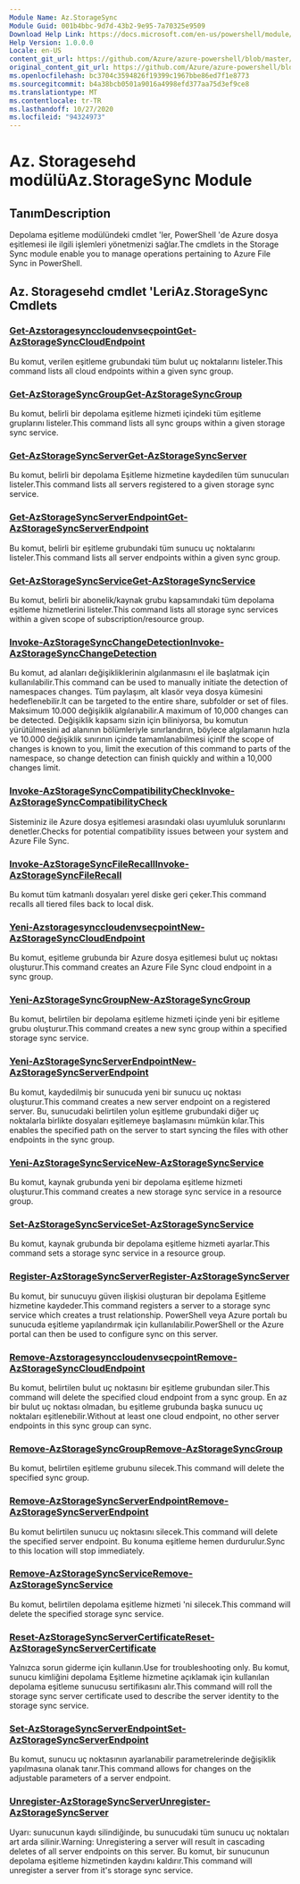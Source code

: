 ```yaml
---
Module Name: Az.StorageSync
Module Guid: 001b4bbc-9d7d-43b2-9e95-7a70325e9509
Download Help Link: https://docs.microsoft.com/en-us/powershell/module/az.storagesync
Help Version: 1.0.0.0
Locale: en-US
content_git_url: https://github.com/Azure/azure-powershell/blob/master/src/StorageSync/StorageSync/help/Az.StorageSync.md
original_content_git_url: https://github.com/Azure/azure-powershell/blob/master/src/StorageSync/StorageSync/help/Az.StorageSync.md
ms.openlocfilehash: bc3704c3594826f19399c1967bbe86ed7f1e8773
ms.sourcegitcommit: b4a38bcb0501a9016a4998efd377aa75d3ef9ce8
ms.translationtype: MT
ms.contentlocale: tr-TR
ms.lasthandoff: 10/27/2020
ms.locfileid: "94324973"
---
```

# <span data-ttu-id="b605f-101">Az. Storagesehd modülü</span><span class="sxs-lookup"><span data-stu-id="b605f-101">Az.StorageSync Module</span></span>
## <span data-ttu-id="b605f-102">Tanım</span><span class="sxs-lookup"><span data-stu-id="b605f-102">Description</span></span>
<span data-ttu-id="b605f-103">Depolama eşitleme modülündeki cmdlet 'ler, PowerShell 'de Azure dosya eşitlemesi ile ilgili işlemleri yönetmenizi sağlar.</span><span class="sxs-lookup"><span data-stu-id="b605f-103">The cmdlets in the Storage Sync module enable you to manage operations pertaining to Azure File Sync in PowerShell.</span></span>

## <span data-ttu-id="b605f-104">Az. Storagesehd cmdlet 'Leri</span><span class="sxs-lookup"><span data-stu-id="b605f-104">Az.StorageSync Cmdlets</span></span>
### [<span data-ttu-id="b605f-105">Get-Azstoragesynccloudenvseçpoint</span><span class="sxs-lookup"><span data-stu-id="b605f-105">Get-AzStorageSyncCloudEndpoint</span></span>](Get-AzStorageSyncCloudEndpoint.md)
<span data-ttu-id="b605f-106">Bu komut, verilen eşitleme grubundaki tüm bulut uç noktalarını listeler.</span><span class="sxs-lookup"><span data-stu-id="b605f-106">This command lists all cloud endpoints within a given sync group.</span></span>

### [<span data-ttu-id="b605f-107">Get-AzStorageSyncGroup</span><span class="sxs-lookup"><span data-stu-id="b605f-107">Get-AzStorageSyncGroup</span></span>](Get-AzStorageSyncGroup.md)
<span data-ttu-id="b605f-108">Bu komut, belirli bir depolama eşitleme hizmeti içindeki tüm eşitleme gruplarını listeler.</span><span class="sxs-lookup"><span data-stu-id="b605f-108">This command lists all sync groups within a given storage sync service.</span></span>

### [<span data-ttu-id="b605f-109">Get-AzStorageSyncServer</span><span class="sxs-lookup"><span data-stu-id="b605f-109">Get-AzStorageSyncServer</span></span>](Get-AzStorageSyncServer.md)
<span data-ttu-id="b605f-110">Bu komut, belirli bir depolama Eşitleme hizmetine kaydedilen tüm sunucuları listeler.</span><span class="sxs-lookup"><span data-stu-id="b605f-110">This command lists all servers registered to a given storage sync service.</span></span>

### [<span data-ttu-id="b605f-111">Get-AzStorageSyncServerEndpoint</span><span class="sxs-lookup"><span data-stu-id="b605f-111">Get-AzStorageSyncServerEndpoint</span></span>](Get-AzStorageSyncServerEndpoint.md)
<span data-ttu-id="b605f-112">Bu komut, belirli bir eşitleme grubundaki tüm sunucu uç noktalarını listeler.</span><span class="sxs-lookup"><span data-stu-id="b605f-112">This command lists all server endpoints within a given sync group.</span></span>

### [<span data-ttu-id="b605f-113">Get-AzStorageSyncService</span><span class="sxs-lookup"><span data-stu-id="b605f-113">Get-AzStorageSyncService</span></span>](Get-AzStorageSyncService.md)
<span data-ttu-id="b605f-114">Bu komut, belirli bir abonelik/kaynak grubu kapsamındaki tüm depolama eşitleme hizmetlerini listeler.</span><span class="sxs-lookup"><span data-stu-id="b605f-114">This command lists all storage sync services within a given scope of subscription/resource group.</span></span>

### [<span data-ttu-id="b605f-115">Invoke-AzStorageSyncChangeDetection</span><span class="sxs-lookup"><span data-stu-id="b605f-115">Invoke-AzStorageSyncChangeDetection</span></span>](Invoke-AzStorageSyncChangeDetection.md)
<span data-ttu-id="b605f-116">Bu komut, ad alanları değişikliklerinin algılanmasını el ile başlatmak için kullanılabilir.</span><span class="sxs-lookup"><span data-stu-id="b605f-116">This command can be used to manually initiate the detection of namespaces changes.</span></span> <span data-ttu-id="b605f-117">Tüm paylaşım, alt klasör veya dosya kümesini hedeflenebilir.</span><span class="sxs-lookup"><span data-stu-id="b605f-117">It can be targeted to the entire share, subfolder or set of files.</span></span> <span data-ttu-id="b605f-118">Maksimum 10.000 değişiklik algılanabilir.</span><span class="sxs-lookup"><span data-stu-id="b605f-118">A maximum of 10,000 changes can be detected.</span></span> <span data-ttu-id="b605f-119">Değişiklik kapsamı sizin için biliniyorsa, bu komutun yürütülmesini ad alanının bölümleriyle sınırlandırın, böylece algılamanın hızla ve 10.000 değişiklik sınırının içinde tamamlanabilmesi için</span><span class="sxs-lookup"><span data-stu-id="b605f-119">If the scope of changes is known to you, limit the execution of this command to parts of the namespace, so change detection can finish quickly and within a 10,000 changes limit.</span></span>

### [<span data-ttu-id="b605f-120">Invoke-AzStorageSyncCompatibilityCheck</span><span class="sxs-lookup"><span data-stu-id="b605f-120">Invoke-AzStorageSyncCompatibilityCheck</span></span>](Invoke-AzStorageSyncCompatibilityCheck.md)
<span data-ttu-id="b605f-121">Sisteminiz ile Azure dosya eşitlemesi arasındaki olası uyumluluk sorunlarını denetler.</span><span class="sxs-lookup"><span data-stu-id="b605f-121">Checks for potential compatibility issues between your system and Azure File Sync.</span></span>

### [<span data-ttu-id="b605f-122">Invoke-AzStorageSyncFileRecall</span><span class="sxs-lookup"><span data-stu-id="b605f-122">Invoke-AzStorageSyncFileRecall</span></span>](Invoke-AzStorageSyncFileRecall.md)
<span data-ttu-id="b605f-123">Bu komut tüm katmanlı dosyaları yerel diske geri çeker.</span><span class="sxs-lookup"><span data-stu-id="b605f-123">This command recalls all tiered files back to local disk.</span></span>

### [<span data-ttu-id="b605f-124">Yeni-Azstoragesynccloudenvseçpoint</span><span class="sxs-lookup"><span data-stu-id="b605f-124">New-AzStorageSyncCloudEndpoint</span></span>](New-AzStorageSyncCloudEndpoint.md)
<span data-ttu-id="b605f-125">Bu komut, eşitleme grubunda bir Azure dosya eşitlemesi bulut uç noktası oluşturur.</span><span class="sxs-lookup"><span data-stu-id="b605f-125">This command creates an Azure File Sync cloud endpoint in a sync group.</span></span>

### [<span data-ttu-id="b605f-126">Yeni-AzStorageSyncGroup</span><span class="sxs-lookup"><span data-stu-id="b605f-126">New-AzStorageSyncGroup</span></span>](New-AzStorageSyncGroup.md)
<span data-ttu-id="b605f-127">Bu komut, belirtilen bir depolama eşitleme hizmeti içinde yeni bir eşitleme grubu oluşturur.</span><span class="sxs-lookup"><span data-stu-id="b605f-127">This command creates a new sync group within a specified storage sync service.</span></span>

### [<span data-ttu-id="b605f-128">Yeni-AzStorageSyncServerEndpoint</span><span class="sxs-lookup"><span data-stu-id="b605f-128">New-AzStorageSyncServerEndpoint</span></span>](New-AzStorageSyncServerEndpoint.md)
<span data-ttu-id="b605f-129">Bu komut, kaydedilmiş bir sunucuda yeni bir sunucu uç noktası oluşturur.</span><span class="sxs-lookup"><span data-stu-id="b605f-129">This command creates a new server endpoint on a registered server.</span></span> <span data-ttu-id="b605f-130">Bu, sunucudaki belirtilen yolun eşitleme grubundaki diğer uç noktalarla birlikte dosyaları eşitlemeye başlamasını mümkün kılar.</span><span class="sxs-lookup"><span data-stu-id="b605f-130">This enables the specified path on the server to start syncing the files with other endpoints in the sync group.</span></span>

### [<span data-ttu-id="b605f-131">Yeni-AzStorageSyncService</span><span class="sxs-lookup"><span data-stu-id="b605f-131">New-AzStorageSyncService</span></span>](New-AzStorageSyncService.md)
<span data-ttu-id="b605f-132">Bu komut, kaynak grubunda yeni bir depolama eşitleme hizmeti oluşturur.</span><span class="sxs-lookup"><span data-stu-id="b605f-132">This command creates a new storage sync service in a resource group.</span></span>

### [<span data-ttu-id="b605f-133">Set-AzStorageSyncService</span><span class="sxs-lookup"><span data-stu-id="b605f-133">Set-AzStorageSyncService</span></span>](New-AzStorageSyncService.md)
<span data-ttu-id="b605f-134">Bu komut, kaynak grubunda bir depolama eşitleme hizmeti ayarlar.</span><span class="sxs-lookup"><span data-stu-id="b605f-134">This command sets a storage sync service in a resource group.</span></span>

### [<span data-ttu-id="b605f-135">Register-AzStorageSyncServer</span><span class="sxs-lookup"><span data-stu-id="b605f-135">Register-AzStorageSyncServer</span></span>](Register-AzStorageSyncServer.md)
<span data-ttu-id="b605f-136">Bu komut, bir sunucuyu güven ilişkisi oluşturan bir depolama Eşitleme hizmetine kaydeder.</span><span class="sxs-lookup"><span data-stu-id="b605f-136">This command registers a server to a storage sync service which creates a trust relationship.</span></span> <span data-ttu-id="b605f-137">PowerShell veya Azure portalı bu sunucuda eşitleme yapılandırmak için kullanılabilir.</span><span class="sxs-lookup"><span data-stu-id="b605f-137">PowerShell or the Azure portal can then be used to configure sync on this server.</span></span>

### [<span data-ttu-id="b605f-138">Remove-Azstoragesynccloudenvseçpoint</span><span class="sxs-lookup"><span data-stu-id="b605f-138">Remove-AzStorageSyncCloudEndpoint</span></span>](Remove-AzStorageSyncCloudEndpoint.md)
<span data-ttu-id="b605f-139">Bu komut, belirtilen bulut uç noktasını bir eşitleme grubundan siler.</span><span class="sxs-lookup"><span data-stu-id="b605f-139">This command will delete the specified cloud endpoint from a sync group.</span></span> <span data-ttu-id="b605f-140">En az bir bulut uç noktası olmadan, bu eşitleme grubunda başka sunucu uç noktaları eşitlenebilir.</span><span class="sxs-lookup"><span data-stu-id="b605f-140">Without at least one cloud endpoint, no other server endpoints in this sync group can sync.</span></span>

### [<span data-ttu-id="b605f-141">Remove-AzStorageSyncGroup</span><span class="sxs-lookup"><span data-stu-id="b605f-141">Remove-AzStorageSyncGroup</span></span>](Remove-AzStorageSyncGroup.md)
<span data-ttu-id="b605f-142">Bu komut, belirtilen eşitleme grubunu silecek.</span><span class="sxs-lookup"><span data-stu-id="b605f-142">This command will delete the specified sync group.</span></span>

### [<span data-ttu-id="b605f-143">Remove-AzStorageSyncServerEndpoint</span><span class="sxs-lookup"><span data-stu-id="b605f-143">Remove-AzStorageSyncServerEndpoint</span></span>](Remove-AzStorageSyncServerEndpoint.md)
<span data-ttu-id="b605f-144">Bu komut belirtilen sunucu uç noktasını silecek.</span><span class="sxs-lookup"><span data-stu-id="b605f-144">This command will delete the specified server endpoint.</span></span> <span data-ttu-id="b605f-145">Bu konuma eşitleme hemen durdurulur.</span><span class="sxs-lookup"><span data-stu-id="b605f-145">Sync to this location will stop immediately.</span></span>

### [<span data-ttu-id="b605f-146">Remove-AzStorageSyncService</span><span class="sxs-lookup"><span data-stu-id="b605f-146">Remove-AzStorageSyncService</span></span>](Remove-AzStorageSyncService.md)
<span data-ttu-id="b605f-147">Bu komut, belirtilen depolama eşitleme hizmeti 'ni silecek.</span><span class="sxs-lookup"><span data-stu-id="b605f-147">This command will delete the specified storage sync service.</span></span>

### [<span data-ttu-id="b605f-148">Reset-AzStorageSyncServerCertificate</span><span class="sxs-lookup"><span data-stu-id="b605f-148">Reset-AzStorageSyncServerCertificate</span></span>](Reset-AzStorageSyncServerCertificate.md)
<span data-ttu-id="b605f-149">Yalnızca sorun giderme için kullanın.</span><span class="sxs-lookup"><span data-stu-id="b605f-149">Use for troubleshooting only.</span></span> <span data-ttu-id="b605f-150">Bu komut, sunucu kimliğini depolama Eşitleme hizmetine açıklamak için kullanılan depolama eşitleme sunucusu sertifikasını alır.</span><span class="sxs-lookup"><span data-stu-id="b605f-150">This command will roll the storage sync server certificate used to describe the server identity to the storage sync service.</span></span>

### [<span data-ttu-id="b605f-151">Set-AzStorageSyncServerEndpoint</span><span class="sxs-lookup"><span data-stu-id="b605f-151">Set-AzStorageSyncServerEndpoint</span></span>](Set-AzStorageSyncServerEndpoint.md)
<span data-ttu-id="b605f-152">Bu komut, sunucu uç noktasının ayarlanabilir parametrelerinde değişiklik yapılmasına olanak tanır.</span><span class="sxs-lookup"><span data-stu-id="b605f-152">This command allows for changes on the adjustable parameters of a server endpoint.</span></span>

### [<span data-ttu-id="b605f-153">Unregister-AzStorageSyncServer</span><span class="sxs-lookup"><span data-stu-id="b605f-153">Unregister-AzStorageSyncServer</span></span>](Unregister-AzStorageSyncServer.md)
<span data-ttu-id="b605f-154">Uyarı: sunucunun kaydı silindiğinde, bu sunucudaki tüm sunucu uç noktaları art arda silinir.</span><span class="sxs-lookup"><span data-stu-id="b605f-154">Warning: Unregistering a server will result in cascading deletes of all server endpoints on this server.</span></span> <span data-ttu-id="b605f-155">Bu komut, bir sunucunun depolama eşitleme hizmetinden kaydını kaldırır.</span><span class="sxs-lookup"><span data-stu-id="b605f-155">This command will unregister a server from it's storage sync service.</span></span>

